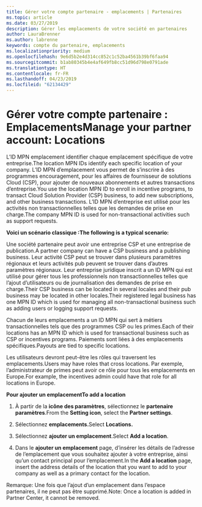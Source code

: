 ```yaml
---
title: Gérer votre compte partenaire - emplacements | Partenaires
ms.topic: article
ms.date: 03/27/2019
description: Gérer les emplacements de votre société en partenaires
author: LauraBrenner
ms.author: labrenne
keywords: compte du partenaire, emplacements
ms.localizationpriority: medium
ms.openlocfilehash: 9e6d5b2e4d314cc852c1c52ba4561b39bf6faa94
ms.sourcegitcommit: b1ab80345b4e4af649fb8cc51d96d798e0791ade
ms.translationtype: HT
ms.contentlocale: fr-FR
ms.lasthandoff: 04/23/2019
ms.locfileid: "62134429"
---
```

# <a name="manage-your-partner-account-locations"></a><span data-ttu-id="3da45-104">Gérer votre compte partenaire : Emplacements</span><span class="sxs-lookup"><span data-stu-id="3da45-104">Manage your partner account: Locations</span></span>

<span data-ttu-id="3da45-105">L’ID MPN emplacement identifier chaque emplacement spécifique de votre entreprise.</span><span class="sxs-lookup"><span data-stu-id="3da45-105">The location MPN IDs identify each specific location of your company.</span></span> <span data-ttu-id="3da45-106">L’ID MPN d’emplacement vous permet de s’inscrire à des programmes encouragement, pour les affaires de fournisseur de solutions Cloud (CSP), pour ajouter de nouveaux abonnements et autres transactions d’entreprise.</span><span class="sxs-lookup"><span data-stu-id="3da45-106">You use the location MPN ID to enroll in incentive programs, to transact Cloud Solution Provider (CSP) business, to add new subscriptions, and other business transactions.</span></span> <span data-ttu-id="3da45-107">L’ID MPN d’entreprise est utilisé pour les activités non transactionnelles telles que les demandes de prise en charge.</span><span class="sxs-lookup"><span data-stu-id="3da45-107">The company MPN ID is used for non-transactional activities such as support requests.</span></span>

<span data-ttu-id="3da45-108">**Voici un scénario classique :**</span><span class="sxs-lookup"><span data-stu-id="3da45-108">**The following is a typical scenario:**</span></span> 

<span data-ttu-id="3da45-109">Une société partenaire peut avoir une entreprise CSP et une entreprise de publication.</span><span class="sxs-lookup"><span data-stu-id="3da45-109">A partner company can have a CSP business and a publishing business.</span></span> <span data-ttu-id="3da45-110">Leur activité CSP peut se trouver dans plusieurs paramètres régionaux et leurs activités pub peuvent se trouver dans d’autres paramètres régionaux. Leur entreprise juridique inscrit a un ID MPN qui est utilisé pour gérer tous les professionnels non transactionnelles telles que l’ajout d’utilisateurs ou de journalisation des demandes de prise en charge.</span><span class="sxs-lookup"><span data-stu-id="3da45-110">Their CSP business can be located in several locales and their pub business may be located in other locales.Their registered legal business has one MPN ID which is used for managing all non-transactional business such as adding users or logging support requests.</span></span> 

<span data-ttu-id="3da45-111">Chacun de leurs emplacements a un ID MPN qui sert à métiers transactionnelles tels que des programmes CSP ou les primes.</span><span class="sxs-lookup"><span data-stu-id="3da45-111">Each of their locations has an MPN ID which is used for transactional business such as CSP or incentives programs.</span></span> <span data-ttu-id="3da45-112">Paiements sont liées à des emplacements spécifiques.</span><span class="sxs-lookup"><span data-stu-id="3da45-112">Payouts are tied to specific locations.</span></span>

<span data-ttu-id="3da45-113">Les utilisateurs devront peut-être les rôles qui traversent les emplacements.</span><span class="sxs-lookup"><span data-stu-id="3da45-113">Users may have roles that cross locations.</span></span> <span data-ttu-id="3da45-114">Par exemple, l’administrateur de primes peut avoir ce rôle pour tous les emplacements en Europe.</span><span class="sxs-lookup"><span data-stu-id="3da45-114">For example, the incentives admin could have that role for all locations in Europe.</span></span>

<span data-ttu-id="3da45-115">**Pour ajouter un emplacement**</span><span class="sxs-lookup"><span data-stu-id="3da45-115">**To add a location**</span></span>

1. <span data-ttu-id="3da45-116">À partir de la **icône des paramètres**, sélectionnez le **partenaire paramètres**.</span><span class="sxs-lookup"><span data-stu-id="3da45-116">From the **Setting icon**, select the **Partner settings**.</span></span> 

2. <span data-ttu-id="3da45-117">Sélectionnez **emplacements.**</span><span class="sxs-lookup"><span data-stu-id="3da45-117">Select **Locations.**</span></span>

3. <span data-ttu-id="3da45-118">Sélectionnez **ajouter un emplacement**.</span><span class="sxs-lookup"><span data-stu-id="3da45-118">Select **Add a location**.</span></span>  

4. <span data-ttu-id="3da45-119">Dans le **ajouter un emplacement** page, d’insérer les détails de l’adresse de l’emplacement que vous souhaitez ajouter à votre entreprise, ainsi qu’un contact principal pour l’emplacement.</span><span class="sxs-lookup"><span data-stu-id="3da45-119">In the **Add a location** page, insert the address details of the location that you want to add to your company as well as a primary contact for the location.</span></span>

<span data-ttu-id="3da45-120">Remarque: Une fois que l’ajout d’un emplacement dans l’espace partenaires, il ne peut pas être supprimé.</span><span class="sxs-lookup"><span data-stu-id="3da45-120">Note: Once a location is added in Partner Center, it cannot be removed.</span></span>

